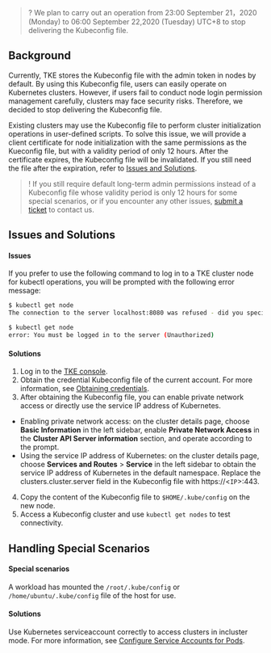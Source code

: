 >? We plan to carry out an operation from 23:00 September 21，2020 (Monday) to 06:00 September 22,2020 (Tuesday) UTC+8 to stop delivering the Kubeconfig file.

## Background
Currently, TKE stores the Kubeconfig file with the admin token in nodes by default. By using this Kubeconfig file, users can easily operate on Kubernetes clusters. However, if users fail to conduct node login permission management carefully, clusters may face security risks. Therefore, we decided to stop delivering the Kubeconfig file.

Existing clusters may use the Kubeconfig file to perform cluster initialization operations in user-defined scripts. To solve this issue, we will provide a client certificate for node initialization with the same permissions as the Kueconfig file, but with a validity period of only 12 hours. After the certificate expires, the Kubeconfig file will be invalidated. If you still need the file after the expiration, refer to [Issues and Solutions](#QA).

>! If you still require default long-term admin permissions instead of a Kubeconfig file whose validity period is only 12 hours for some special scenarios, or if you encounter any other issues, [submit a ticket](https://console.cloud.tencent.com/workorder/category) to contact us.



[](id:QA)


## Issues and Solutions

#### Issues
If you prefer to use the following command to log in to a TKE cluster node for kubectl operations, you will be prompted with the following error message:
```bash
$ kubectl get node
The connection to the server localhost:8080 was refused - did you specify the right host or port?
```

```bash
$ kubectl get node
error: You must be logged in to the server (Unauthorized)
```

#### Solutions
1. Log in to the [TKE console](https://console.cloud.tencent.com/tke2).
2. Obtain the credential Kubeconfig file of the current account. For more information, see [Obtaining credentials](https://intl.cloud.tencent.com/document/product/457/37368).
3. After obtaining the Kubeconfig file, you can enable private network access or directly use the service IP address of Kubernetes.
 - Enabling private network access: on the cluster details page, choose **Basic Information** in the left sidebar, enable **Private Network Access** in the **Cluster API Server information** section, and operate according to the prompt.
 - Using the service IP address of Kubernetes: on the cluster details page, choose **Services and Routes** > **Service** in the left sidebar to obtain the service IP address of Kubernetes in the default namespace. Replace the clusters.cluster.server field in the Kubeconfig file with https://\<`IP`\>:443.
4. Copy the content of the Kubeconfig file to `$HOME/.kube/config` on the new node.
5. Access a Kubeconfig cluster and use `kubectl get nodes` to test connectivity.

## Handling Special Scenarios
#### Special scenarios
A workload has mounted the `/root/.kube/config` or `/home/ubuntu/.kube/config` file of the host for use.
#### Solutions
Use Kubernetes serviceaccount correctly to access clusters in incluster mode. For more information, see [Configure Service Accounts for Pods](https://kubernetes.io/docs/tasks/configure-pod-container/configure-service-account/).
